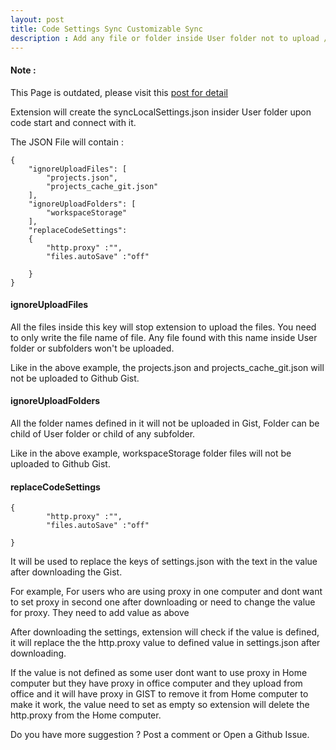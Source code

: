 ```yaml
---
layout: post
title: Code Settings Sync Customizable Sync
description : Add any file or folder inside User folder not to upload / download
---
```



#### Note :

This Page is outdated, please visit this [post for detail](http://shanalikhan.github.io/2016/07/31/Visual-Studio-code-sync-setting-edit-manually.html)

Extension will create the syncLocalSettings.json insider User folder upon code start and connect with it.

The JSON File will contain :

```
{
    "ignoreUploadFiles": [
        "projects.json",
        "projects_cache_git.json"
    ],
    "ignoreUploadFolders": [
        "workspaceStorage"
    ],
    "replaceCodeSettings": 
    {
        "http.proxy" :"",
        "files.autoSave" :"off"
            
    }
}
```

#### ignoreUploadFiles

All the files inside this key will stop extension to upload the files. You need to only write the file name of file. Any file found with this name inside User folder or subfolders won't be uploaded.

Like in the above example, the projects.json and projects_cache_git.json will not be uploaded to Github Gist.


#### ignoreUploadFolders

All the folder names defined in it will not be uploaded in Gist, Folder can be child of User folder or child of any subfolder.

Like in the above example, workspaceStorage folder files will not be uploaded to Github Gist.


#### replaceCodeSettings

```
{
        "http.proxy" :"",
        "files.autoSave" :"off"
            
}
```

It will be used to replace the keys of settings.json with the text in the value after downloading the Gist.

For example, For users who are using proxy in one computer and dont want to set proxy in second one after downloading or need to change the value for proxy.
They need to add value as above

After downloading the settings, extension will check if the value is defined, it will replace the the http.proxy value to defined value in settings.json after downloading.

If the value is not defined as some user dont want to use proxy in Home computer but they have proxy in office computer and they upload from office and it will have proxy in GIST to remove it from Home computer to make it work, the value need to set as empty so extension will delete the http.proxy from the Home computer.


Do you have more suggestion ? Post a comment or Open a Github Issue.